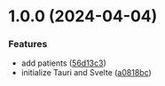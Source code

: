 # 1.0.0 (2024-04-04)


### Features

* add patients ([56d13c3](https://github.com/jeremyjousse/footprint/commit/56d13c35c4873bbf76f71873a307ff79fc690528))
* initialize Tauri and Svelte ([a0818bc](https://github.com/jeremyjousse/footprint/commit/a0818bcda8d6c50dbe2596a69ee57031722846e2))
